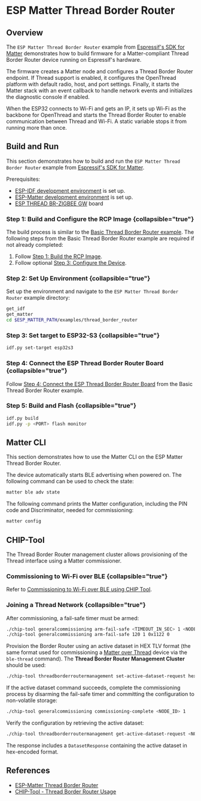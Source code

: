 <show-structure/>

# ESP Matter Thread Border Router

## Overview

The `ESP Matter Thread Border Router` example from [Espressif's SDK for Matter](Espressif.md#esp-matter-solution)
demonstrates how to build firmware for a Matter-compliant Thread Border Router device running on Espressif's hardware.

The firmware creates a Matter node and configures a Thread Border Router endpoint. If Thread support is enabled, it
configures the OpenThread platform with default radio, host, and port settings. Finally, it starts the Matter stack with
an event callback to handle network events and initializes the diagnostic console if enabled.

When the ESP32 connects to Wi-Fi and gets an IP, it sets up Wi-Fi as the backbone for OpenThread and starts the Thread
Border Router to enable communication between Thread and Wi-Fi. A static variable stops it from running more than once.

## Build and Run

This section demonstrates how to build and run the `ESP Matter Thread Border Router` example from [Espressif's SDK for
Matter](Espressif.md#esp-matter-solution).

Prerequisites:

- [ESP-IDF development environment](ESP-IDF-Setup.md) is set up.
- [ESP-Matter development environment](ESP-Matter-Setup.md) is set up.
- [ESP THREAD BR-ZIGBEE GW](Thread.md#border-router) board

### Step 1: Build and Configure the RCP Image {collapsible="true"}

The build process is similar to
the [Basic Thread Border Router example](ESP-Basic-Thread-Border-Router.md#build-and-run).
The following steps from the Basic Thread Border Router example are required if not already completed:

1. Follow [Step 1: Build the RCP Image](ESP-Basic-Thread-Border-Router.md#step-1-build-the-rcp-image).
2. Follow
   optional [Step 3: Configure the Device](ESP-Basic-Thread-Border-Router.md#step-3-configure-the-device-optional).

### Step 2: Set Up Environment {collapsible="true"}

Set up the environment and navigate to the `ESP Matter Thread Border Router` example directory:

```Bash
get_idf
get_matter
cd $ESP_MATTER_PATH/examples/thread_border_router
```

### Step 3: Set target to ESP32-S3 {collapsible="true"}

```Bash
idf.py set-target esp32s3
```

### Step 4: Connect the ESP Thread Border Router Board {collapsible="true"}

Follow [Step 4: Connect the ESP Thread Border Router Board](ESP-Basic-Thread-Border-Router.md#step-4-connect-the-esp-thread-border-router-board)
from the Basic Thread Border Router example.

### Step 5: Build and Flash {collapsible="true"}

```Bash
idf.py build 
idf.py -p <PORT> flash monitor
```

## Matter CLI

This section demonstrates how to use the Matter CLI on the ESP Matter Thread Border Router.

The device automatically starts BLE advertising when powered on. The following command can be used to check the state:

```Bash
matter ble adv state
```

The following command prints the Matter configuration, including the PIN code and Discriminator, needed for
commissioning:

```Bash
matter config
```

## CHIP-Tool

The Thread Border Router management cluster allows provisioning of the Thread interface using a Matter commissioner.

### Commissioning to Wi-Fi over BLE {collapsible="true"}

Refer to [Commissioning to Wi-Fi over BLE using CHIP Tool](CHIP-Tool.md#commissioning-to-wi-fi-over-ble).

### Joining a Thread Network {collapsible="true"}

After commissioning, a fail-safe timer must be armed:

```bash
./chip-tool generalcommissioning arm-fail-safe <TIMEOUT_IN_SEC> 1 <NODE_ID> 0
./chip-tool generalcommissioning arm-fail-safe 120 1 0x1122 0
```

Provision the Border Router using an active dataset in HEX TLV format (the same format used for commissioning
a [Matter over Thread](CHIP-Tool.md#commissioning-to-thread-over-ble) device via the `ble-thread` command). The **Thread
Border Router Management Cluster** should be used:

```bash
./chip-tool threadborderroutermanagement set-active-dataset-request hex:<ACTIVE_DATASET> <NODE_ID> 1
```

If the active dataset command succeeds, complete the commissioning process by disarming the fail-safe timer and
committing the configuration to non-volatile storage:

```bash
./chip-tool generalcommissioning commissioning-complete <NODE_ID> 1
```

Verify the configuration by retrieving the active dataset:

```bash
./chip-tool threadborderroutermanagement get-active-dataset-request <NODE_ID> 1
```

The response includes a `DatasetResponse` containing the active dataset in hex-encoded format.

## References

- [ESP-Matter Thread Border Router](https://github.com/espressif/esp-matter/tree/main/examples/thread_border_router)
- [CHIP-Tool - Thread Border Router Usage](https://project-chip.github.io/connectedhomeip-doc/platforms/nxp/nxp_otbr_guide.html)
